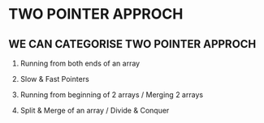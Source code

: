 # TWO POINTER APPROCH

## WE CAN CATEGORISE TWO POINTER APPROCH 

1. Running from both ends of an array

2. Slow & Fast Pointers

3. Running from beginning of 2 arrays / Merging 2 arrays

4. Split & Merge of an array / Divide & Conquer
